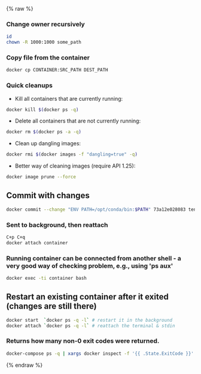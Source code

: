 ---
---
{% raw %}

### Change owner recursively

```sh
id
chown -R 1000:1000 some_path
```

### Copy file from the container

```sh
docker cp CONTAINER:SRC_PATH DEST_PATH
```

### Quick cleanups

- Kill all containers that are currently running:

```sh
docker kill $(docker ps -q)
```

- Delete all containers that are not currently running:

```sh
docker rm $(docker ps -a -q)
```

- Clean up dangling images:

```sh
docker rmi $(docker images -f "dangling=true" -q)
```

- Better way of cleaning images (require API 1.25):

```sh
docker image prune --force
```

## Commit with changes

```sh
docker commit --change "ENV PATH=/opt/conda/bin:$PATH" 73a12e028083 tensorflow-1.12
```

### Sent to background, then reattach

```sh
C+p C+q
docker attach container
```

### Running container can be connected from another shell - a very good way of checking problem, e.g., using 'ps aux'

```sh
docker exec -ti container bash
```

## Restart an existing container after it exited (changes are still there)

```sh
docker start  `docker ps -q -l` # restart it in the background
docker attach `docker ps -q -l` # reattach the terminal & stdin
```

### Returns how many non-0 exit codes were returned.

```sh
docker-compose ps -q | xargs docker inspect -f '{{ .State.ExitCode }}' | grep -v 0 | wc -l | tr -d ' '
```

{% endraw %}
